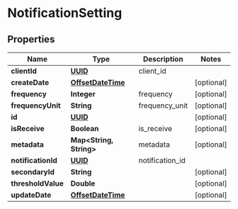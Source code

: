 
# NotificationSetting

## Properties
Name | Type | Description | Notes
------------ | ------------- | ------------- | -------------
**clientId** | [**UUID**](UUID.md) | client_id | 
**createDate** | [**OffsetDateTime**](OffsetDateTime.md) |  |  [optional]
**frequency** | **Integer** | frequency |  [optional]
**frequencyUnit** | **String** | frequency_unit |  [optional]
**id** | [**UUID**](UUID.md) |  |  [optional]
**isReceive** | **Boolean** | is_receive |  [optional]
**metadata** | **Map&lt;String, String&gt;** | metadata |  [optional]
**notificationId** | [**UUID**](UUID.md) | notification_id | 
**secondaryId** | **String** |  |  [optional]
**thresholdValue** | **Double** |  |  [optional]
**updateDate** | [**OffsetDateTime**](OffsetDateTime.md) |  |  [optional]



